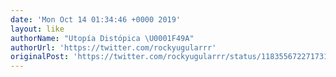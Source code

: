 ```yaml
---
date: 'Mon Oct 14 01:34:46 +0000 2019'
layout: like
authorName: "Utopía Distópica \U0001F49A"
authorUrl: 'https://twitter.com/rockyugularrr'
originalPost: 'https://twitter.com/rockyugularrr/status/1183556722717315073'
---
```

